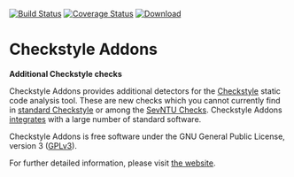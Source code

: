 [![Build Status](https://travis-ci.org/checkstyle-addons/checkstyle-addons.svg?branch=master)](https://travis-ci.org/checkstyle-addons/checkstyle-addons) [![Coverage Status](https://coveralls.io/repos/checkstyle-addons/checkstyle-addons/badge.svg?branch=master)](https://coveralls.io/r/checkstyle-addons/checkstyle-addons?branch=master) [ ![Download](https://api.bintray.com/packages/checkstyle-addons/checkstyle-addons/checkstyle-addons/images/download.svg) ](https://github.com/checkstyle-addons/checkstyle-addons/releases/latest)

# Checkstyle Addons
**Additional Checkstyle checks**

Checkstyle Addons provides additional detectors for the [Checkstyle](http://checkstyle.sourceforge.net/) static code analysis tool. These are new checks which you cannot currently find in [standard Checkstyle](http://checkstyle.sourceforge.net/checks.html) or among the [SevNTU Checks](http://sevntu-checkstyle.github.io/sevntu.checkstyle/).
Checkstyle Addons [integrates](http://checkstyle-addons.thomasjensen.com/index.html#usage) with a large number of standard software.

Checkstyle Addons is free software under the GNU General Public License, version 3
([GPLv3](https://www.gnu.org/copyleft/gpl.html)).

For further detailed information, please visit [the website](http://checkstyle-addons.thomasjensen.com/).
